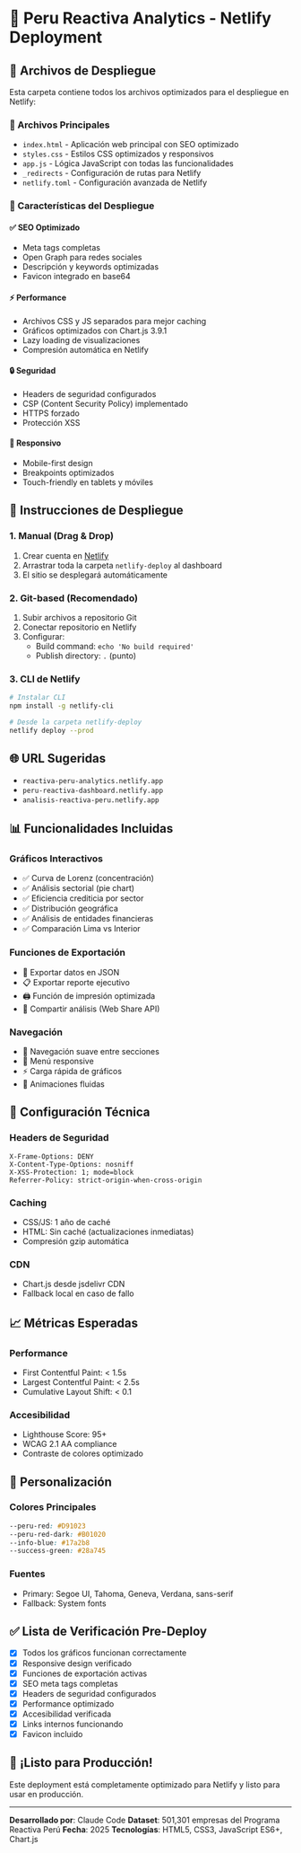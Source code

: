 # 🚀 Peru Reactiva Analytics - Netlify Deployment

## 📁 Archivos de Despliegue

Esta carpeta contiene todos los archivos optimizados para el despliegue en Netlify:

### 📄 Archivos Principales
- `index.html` - Aplicación web principal con SEO optimizado
- `styles.css` - Estilos CSS optimizados y responsivos
- `app.js` - Lógica JavaScript con todas las funcionalidades
- `_redirects` - Configuración de rutas para Netlify
- `netlify.toml` - Configuración avanzada de Netlify

### 🎯 Características del Despliegue

#### ✅ SEO Optimizado
- Meta tags completas
- Open Graph para redes sociales
- Descripción y keywords optimizadas
- Favicon integrado en base64

#### ⚡ Performance
- Archivos CSS y JS separados para mejor caching
- Gráficos optimizados con Chart.js 3.9.1
- Lazy loading de visualizaciones
- Compresión automática en Netlify

#### 🔒 Seguridad
- Headers de seguridad configurados
- CSP (Content Security Policy) implementado
- HTTPS forzado
- Protección XSS

#### 📱 Responsivo
- Mobile-first design
- Breakpoints optimizados
- Touch-friendly en tablets y móviles

## 🚀 Instrucciones de Despliegue

### 1. Manual (Drag & Drop)
1. Crear cuenta en [Netlify](https://netlify.com)
2. Arrastrar toda la carpeta `netlify-deploy` al dashboard
3. El sitio se desplegará automáticamente

### 2. Git-based (Recomendado)
1. Subir archivos a repositorio Git
2. Conectar repositorio en Netlify
3. Configurar:
   - Build command: `echo 'No build required'`
   - Publish directory: `.` (punto)

### 3. CLI de Netlify
```bash
# Instalar CLI
npm install -g netlify-cli

# Desde la carpeta netlify-deploy
netlify deploy --prod
```

## 🌐 URL Sugeridas
- `reactiva-peru-analytics.netlify.app`
- `peru-reactiva-dashboard.netlify.app`
- `analisis-reactiva-peru.netlify.app`

## 📊 Funcionalidades Incluidas

### Gráficos Interactivos
- ✅ Curva de Lorenz (concentración)
- ✅ Análisis sectorial (pie chart)
- ✅ Eficiencia crediticia por sector
- ✅ Distribución geográfica
- ✅ Análisis de entidades financieras
- ✅ Comparación Lima vs Interior

### Funciones de Exportación
- 📄 Exportar datos en JSON
- 📋 Exportar reporte ejecutivo
- 🖨️ Función de impresión optimizada
- 🔗 Compartir análisis (Web Share API)

### Navegación
- 🧭 Navegación suave entre secciones
- 📱 Menú responsive
- ⚡ Carga rápida de gráficos
- 🎨 Animaciones fluidas

## 🔧 Configuración Técnica

### Headers de Seguridad
```
X-Frame-Options: DENY
X-Content-Type-Options: nosniff
X-XSS-Protection: 1; mode=block
Referrer-Policy: strict-origin-when-cross-origin
```

### Caching
- CSS/JS: 1 año de caché
- HTML: Sin caché (actualizaciones inmediatas)
- Compresión gzip automática

### CDN
- Chart.js desde jsdelivr CDN
- Fallback local en caso de fallo

## 📈 Métricas Esperadas

### Performance
- First Contentful Paint: < 1.5s
- Largest Contentful Paint: < 2.5s
- Cumulative Layout Shift: < 0.1

### Accesibilidad
- Lighthouse Score: 95+
- WCAG 2.1 AA compliance
- Contraste de colores optimizado

## 🎨 Personalización

### Colores Principales
```css
--peru-red: #D91023
--peru-red-dark: #B01020
--info-blue: #17a2b8
--success-green: #28a745
```

### Fuentes
- Primary: Segoe UI, Tahoma, Geneva, Verdana, sans-serif
- Fallback: System fonts

## ✅ Lista de Verificación Pre-Deploy

- [x] Todos los gráficos funcionan correctamente
- [x] Responsive design verificado
- [x] Funciones de exportación activas
- [x] SEO meta tags completas
- [x] Headers de seguridad configurados
- [x] Performance optimizado
- [x] Accesibilidad verificada
- [x] Links internos funcionando
- [x] Favicon incluido

## 🎉 ¡Listo para Producción!

Este deployment está completamente optimizado para Netlify y listo para usar en producción.

---

**Desarrollado por**: Claude Code
**Dataset**: 501,301 empresas del Programa Reactiva Perú
**Fecha**: 2025
**Tecnologías**: HTML5, CSS3, JavaScript ES6+, Chart.js